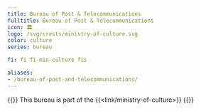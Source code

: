 ```yaml
---
title: Bureau of Post & Telecommunications
fulltitle: Bureau of Post & Telecommunications
icon: 🏛️
logo: /svg/crests/ministry-of-culture.svg
color: culture
series: bureau

fi: fi fi-min-culture fis

aliases:
- /bureau-of-post-and-telecommunications/
---
```

{{<note series>}}
 This bureau is part of the {{<link/ministry-of-culture>}}
{{</note>}}

